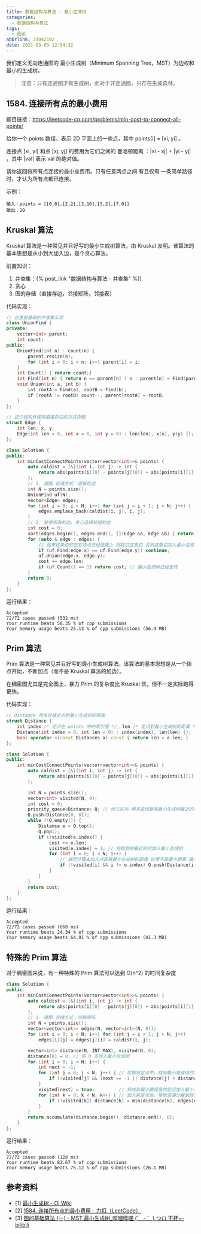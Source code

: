 ```yaml
---
title: 数据结构与算法 - 最小生成树
categories:
  - 数据结构与算法
tags:
  - 图论
abbrlink: 2d042192
date: 2021-03-03 12:54:32
---
```

我们定义无向连通图的 最小生成树（Minimum Spanning Tree，MST）为边权和最小的生成树。

> 注意：只有连通图才有生成树，而对于非连通图，只存在生成森林。

<!-- more -->

## 1584. 连接所有点的最小费用

题目链接：<https://leetcode-cn.com/problems/min-cost-to-connect-all-points/>

给你一个 points 数组，表示 2D 平面上的一些点，其中 points[i] = [xi, yi] 。

连接点 [xi, yi] 和点 [xj, yj] 的费用为它们之间的 曼哈顿距离 ：|xi - xj| + |yi - yj| ，其中 |val| 表示 val 的绝对值。

请你返回将所有点连接的最小总费用。只有任意两点之间 有且仅有 一条简单路径时，才认为所有点都已连接。

示例：

    输入：points = [[0,0],[2,2],[3,10],[5,2],[7,0]]
    输出：20

## Kruskal 算法

Kruskal 算法是一种常见并且好写的最小生成树算法，由 Kruskal 发明。该算法的基本思想是从小到大加入边，是个贪心算法。

前置知识：

1. 并查集：{% post_link "数据结构与算法 - 并查集" %})
2. 贪心
3. 图的存储（直接存边，邻接矩阵，邻接表）

代码实现：

``` cpp
// 这里是基础的并查集实现
class UnionFind {
private:
    vector<int> parent;
    int count;
public:
    UnionFind(int n) : count(n) {
        parent.resize(n);
        for (int i = 0; i < n; i++) parent[i] = i;
    }
    int Count() { return count;}
    int Find(int n) { return n == parent[n] ? n : parent[n] = Find(parent[n]); }
    void Union(int a, int b) {
        int rootA = Find(a), rootB = Find(b);
        if (rootA != rootB) count--, parent[rootA] = rootB;
    }
};

// 这个结构体使用直接存边的方式存图
struct Edge {
    int len, x, y;
    Edge(int len = 0, int x = 0, int y = 0) : len(len), x(x), y(y) {};
};

class Solution {
public:
    int minCostConnectPoints(vector<vector<int>>& points) {
        auto caldist = [&](int i, int j) -> int {
            return abs(points[i][0] - points[j][0]) + abs(points[i][1] - points[j][1]);
        };
        // 1. 建图 存储方式：直接存边
        int N = points.size();
        UnionFind uf(N);
        vector<Edge> edges;
        for (int i = 0; i < N; i++) for (int j = i + 1; j < N; j++) {
            edges.emplace_back(caldist(i, j), i, j);
        }
        // 2. 排序所有的边，贪心选择较短的边
        int cost = 0;
        sort(edges.begin(), edges.end(), [](Edge &a, Edge &b) { return a.len < b.len; });
        for (auto & edge : edges) {
            // 如果这条边的左右顶点已经连接上 则跳过这条边 否则这条边加入最小生成树
            if (uf.Find(edge.x) == uf.Find(edge.y)) continue;
            uf.Union(edge.x, edge.y);
            cost += edge.len;
            if (uf.Count() == 1) return cost; // 最小生成树已经生成
        }
        return 0;
    }
};
```

运行结果：

    Accepted
    72/72 cases passed (532 ms)
    Your runtime beats 58.35 % of cpp submissions
    Your memory usage beats 25.13 % of cpp submissions (56.9 MB)

## Prim 算法

Prim 算法是一种常见并且好写的最小生成树算法。该算法的基本思想是从一个结点开始，不断加点（而不是 Kruskal 算法的加边）。

在稠密图尤其是完全图上，暴力 Prim 的复杂度比 Kruskal 优，但不一定实际跑得更快。

代码实现：

``` cpp
// Distance 用来存储定点到最小生成树的距离
struct Distance {
    int index /* 定点在 points 中的索引值 */, len /* 定点到最小生成树的距离 */;
    Distance(int index = 0, int len = 0) : index(index), len(len) {};
    bool operator <(const Distance& a) const { return len > a.len; }
};

class Solution {
public:
    int minCostConnectPoints(vector<vector<int>>& points) {
        auto caldist = [&](int i, int j) -> int {
            return abs(points[i][0] - points[j][0]) + abs(points[i][1] - points[j][1]);
        };

        int N = points.size();
        vector<int> visited(N, 0);
        int cost = 0;
        priority_queue<Distance> Q; // 优先队列 用来查找距离最小生成树最近的点
        Q.push(Distance{0, 0});
        while (!Q.empty()) {
            Distance e = Q.top();
            Q.pop();
            if (!visited[e.index]) {
                cost += e.len;
                visited[e.index] = 1; // 将找到的最近的点加入最小生成树
                for (int i = 0; i < N; i++) {
                    // 遍历计算未加入点距离最小生成树的距离 这里不是最小距离 最小距离由优先队列选择
                    if (!visited[i] && i != e.index) Q.push(Distance{i, caldist(i, e.index)});
                }
            }
        }
        return cost;
    }
};
```

运行结果：

    Accepted
    72/72 cases passed (668 ms)
    Your runtime beats 24.34 % of cpp submissions
    Your memory usage beats 64.91 % of cpp submissions (41.3 MB)

## 特殊的 Prim 算法

对于稠密图来说，有一种特殊的 Prim 算法可以达到 O(n^2) 的时间复杂度

``` cpp
class Solution {
public:
    int minCostConnectPoints(vector<vector<int>>& points) {
        auto caldist = [&](int i, int j) -> int {
            return abs(points[i][0] - points[j][0]) + abs(points[i][1] - points[j][1]);
        };
        // 1. 建图 存储方式：邻接矩阵
        int N = points.size();
        vector<vector<int>> edges(N, vector<int>(N, 0));
        for (int i = 0; i < N; i++) for (int j = i + 1; j < N; j++)
            edges[i][j] = edges[j][i] = caldist(i, j);

        vector<int> distance(N, INT_MAX), visited(N, 0);
        distance[0] = 0; // 将 0 点加入最小生成树
        for (int i = 0; i < N; i++) {
            int next = -1;
            for (int j = 0; j < N; j++) { // 在剩余定点中，找到最小路径值的定点
                if (!visited[j] && (next == -1 || distance[j] < distance[next])) next = j;
            }
            visited[next] = true;         // 将找到最小路径值的定点加入最小生成树
            for (int k = 0; k < N; k++) { // 加入新定点后，导致连通分量到其他定点距离变化
                if (!visited[k]) distance[k] = min(distance[k], edges[next][k]);
            }
        }
        return accumulate(distance.begin(), distance.end(), 0);
    }
};
```

运行结果：

    Accepted
    72/72 cases passed (128 ms)
    Your runtime beats 82.67 % of cpp submissions
    Your memory usage beats 75.12 % of cpp submissions (26.1 MB)

## 参考资料

* [1] [最小生成树 - OI Wiki](https://oi-wiki.org/graph/mst/)
* [2] [1584. 连接所有点的最小费用 - 力扣（LeetCode）](https://leetcode-cn.com/problems/min-cost-to-connect-all-points/)
* [3] [图的基础算法 (一) - MST 最小生成树_哔哩哔哩 (゜ - ゜) つロ 干杯~-bilibili](https://www.bilibili.com/video/BV1yh41117re)
